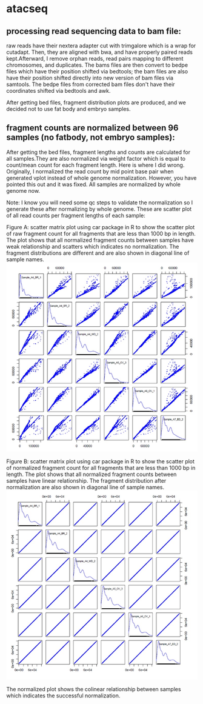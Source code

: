 # atacseq

## processing read sequencing data to bam file:

raw reads have their nextera adapter cut with trimgalore which is a wrap for cutadapt. Then, they are aligned with bwa, and have properly paired reads kept.Afterward, I remove orphan reads, read pairs mapping to different chromosomes, and duplicates. The bams files are then convert to bedpe files which have their position shifted via bedtools; the bam files are also have their position shifted directly into new version of bam files via samtools. The bedpe files from corrected bam files don't have their coordinates shifted via bedtools and awk.

After getting bed files, fragment distribution plots are produced, and we decided not to use fat body and embryo samples.

## fragment counts are normalized between 96 samples (no fatbody, not embryo samples):

After getting the bed files, fragment lengths and counts are calculated for all samples.They are also normalized via weight factor which is equal to count/mean count for each fragment length. Here is where I did wrong. Originally, I normalized the read count by mid point base pair when generated vplot instead of whole genome normalization. However, you have pointed this out and it was fixed. All samples are normalized by whole genome now. 

Note: I know you will need some qc steps to validate the normalization so I generate these after normalizing by whole genome. These are scatter plot of all read counts per fragment lengths of each sample:

Figure A: scatter matrix plot using car package in R to show the scatter plot of raw fragment count for all fragments that are less than 1000 bp in length. The plot shows that all normalized fragment counts between samples have weak relationship and scatters which indicates no normalization. The fragment distributions are different and are also shown in diagonal line of sample names.
![](rawscatterplot.jpg)

Figure B: scatter matrix plot using car package in R to show the scatter plot of normalized fragment count for all fragments that are less than 1000 bp in length. The plot shows that all normalized fragment counts between samples have linear relationship. The fragment distribution after normalization are also shown in diagonal line of sample names.
![](normalizedscatterplot.jpg)

The normalized plot shows the colinear relationship between samples which indicates the successful normalization.
